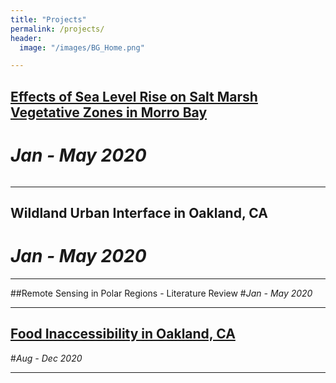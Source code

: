 ```yaml
---
title: "Projects"
permalink: /projects/
header:
  image: "/images/BG_Home.png"

---
```

## [Effects of Sea Level Rise on Salt Marsh Vegetative Zones in Morro Bay](/projects/project_saltmarsh)
# *Jan - May 2020*
<img src="{{ site.url }}{{ site.baseurl }}/images/main.PNG" alt="">


---
## Wildland Urban Interface in Oakland, CA
# *Jan - May 2020*


---
##Remote Sensing in Polar Regions - Literature Review
#*Jan - May 2020*


---
## [Food Inaccessibility in Oakland, CA](/projects/project_foodinaccessibility.md)
#*Aug - Dec 2020*
<img src="{{ site.url }}{{ site.baseurl }}/images/project_foodinaccessibility/main.PNG" alt="">


---

